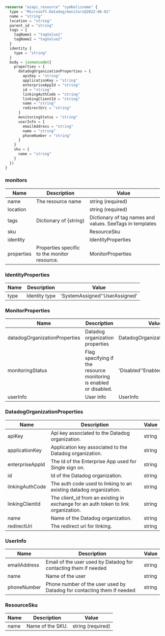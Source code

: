 ```terraform
resource "azapi_resource" "symbolicname" {
  type = "Microsoft.Datadog/monitors@2022-06-01"
  name = "string"
  location = "string"
  parent_id = "string"
  tags = {
    tagName1 = "tagValue1"
    tagName2 = "tagValue2"
  }
  identity {
    type = "string"
  }
  body = jsonencode({
    properties = {
      datadogOrganizationProperties = {
        apiKey = "string"
        applicationKey = "string"
        enterpriseAppId = "string"
        id = "string"
        linkingAuthCode = "string"
        linkingClientId = "string"
        name = "string"
        redirectUri = "string"
      }
      monitoringStatus = "string"
      userInfo = {
        emailAddress = "string"
        name = "string"
        phoneNumber = "string"
      }
    }
    sku = {
      name = "string"
    }
  })
}

```

### monitors

| Name | Description | Value |
|-|-|-|
| name | The resource name | string (required) |
| location |  | string (required) |
| tags | Dictionary of {string} | Dictionary of tag names and values. SeeTags in templates |
| sku |  | ResourceSku |
| identity |  | IdentityProperties |
| properties | Properties specific to the monitor resource. | MonitorProperties |


### IdentityProperties

| Name | Description | Value |
|-|-|-|
| type | Identity type | 'SystemAssigned''UserAssigned' |


### MonitorProperties

| Name | Description | Value |
|-|-|-|
| datadogOrganizationProperties | Datadog organization properties | DatadogOrganizationProperties |
| monitoringStatus | Flag specifying if the resource monitoring is enabled or disabled. | 'Disabled''Enabled' |
| userInfo | User info | UserInfo |


### DatadogOrganizationProperties

| Name | Description | Value |
|-|-|-|
| apiKey | Api key associated to the Datadog organization. | string |
| applicationKey | Application key associated to the Datadog organization. | string |
| enterpriseAppId | The Id of the Enterprise App used for Single sign on. | string |
| id | Id of the Datadog organization. | string |
| linkingAuthCode | The auth code used to linking to an existing datadog organization. | string |
| linkingClientId | The client_id from an existing in exchange for an auth token to link organization. | string |
| name | Name of the Datadog organization. | string |
| redirectUri | The redirect uri for linking. | string |


### UserInfo

| Name | Description | Value |
|-|-|-|
| emailAddress | Email of the user used by Datadog for contacting them if needed | string |
| name | Name of the user | string |
| phoneNumber | Phone number of the user used by Datadog for contacting them if needed | string |


### ResourceSku

| Name | Description | Value |
|-|-|-|
| name | Name of the SKU. | string (required) |


